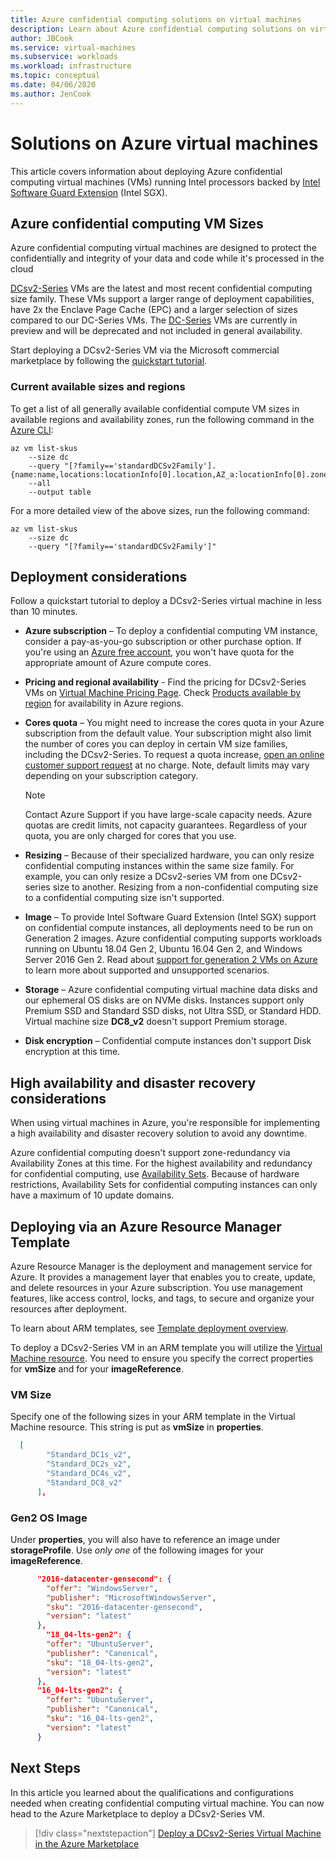 ```yaml
---
title: Azure confidential computing solutions on virtual machines
description: Learn about Azure confidential computing solutions on virtual machines.
author: JBCook
ms.service: virtual-machines
ms.subservice: workloads
ms.workload: infrastructure
ms.topic: conceptual
ms.date: 04/06/2020
ms.author: JenCook
---
```


# Solutions on Azure virtual machines

This article covers information about deploying Azure confidential computing virtual machines (VMs) running Intel processors backed by [Intel Software Guard Extension](https://software.intel.com/sgx) (Intel SGX). 

## Azure confidential computing VM Sizes

Azure confidential computing virtual machines are designed to protect the confidentially and integrity of your data and code while it's processed in the cloud 

[DCsv2-Series](../virtual-machines/dcv2-series.md) VMs are the latest and most recent confidential computing size family. These VMs support a larger range of deployment capabilities, have 2x the Enclave Page Cache (EPC) and a larger selection of sizes compared to our DC-Series VMs. The [DC-Series](../virtual-machines/sizes-previous-gen.md#preview-dc-series) VMs are currently in preview and will be deprecated and not included in general availability.

Start deploying a DCsv2-Series VM via the Microsoft commercial marketplace by following the [quickstart tutorial](quick-create-marketplace.md).

### Current available sizes and regions

To get a list of all generally available confidential compute VM sizes in available regions and availability zones, run the following command in the [Azure CLI](https://docs.microsoft.com/cli/azure/install-azure-cli-windows?view=azure-cli-latest):

```azurecli-interactive
az vm list-skus 
    --size dc 
    --query "[?family=='standardDCSv2Family'].{name:name,locations:locationInfo[0].location,AZ_a:locationInfo[0].zones[0],AZ_b:locationInfo[0].zones[1],AZ_c:locationInfo[0].zones[2]}" 
    --all 
    --output table
```

For a more detailed view of the above sizes, run the following command:

```azurecli-interactive
az vm list-skus 
    --size dc 
    --query "[?family=='standardDCSv2Family']"
```

## Deployment considerations

Follow a quickstart tutorial to deploy a DCsv2-Series virtual machine in less than 10 minutes. 

- **Azure subscription** – To deploy a confidential computing VM instance, consider a pay-as-you-go subscription or other purchase option. If you're using an [Azure free account](https://azure.microsoft.com/free/), you won't have quota for the appropriate amount of Azure compute cores.

- **Pricing and regional availability** - Find the pricing for DCsv2-Series VMs on [Virtual Machine Pricing Page](https://azure.microsoft.com/pricing/details/virtual-machines/linux/). Check [Products available by region](https://azure.microsoft.com/global-infrastructure/services/?products=virtual-machines) for availability in Azure regions.


- **Cores quota** – You might need to increase the cores quota in your Azure subscription from the default value. Your subscription might also limit the number of cores you can deploy in certain VM size families, including the DCsv2-Series. To request a quota increase, [open an online customer support request](https://docs.microsoft.com/azure/azure-portal/supportability/per-vm-quota-requests) at no charge. Note, default limits may vary depending on your subscription category.

  > [!NOTE]
  > Contact Azure Support if you have large-scale capacity needs. Azure quotas are credit limits, not capacity guarantees. Regardless of your quota, you are only charged for cores that you use.
  
- **Resizing** – Because of their specialized hardware, you can only resize confidential computing instances within the same size family. For example, you can only resize a DCsv2-series VM from one DCsv2-series size to another. Resizing from a non-confidential computing size to a confidential computing size isn't supported.  

- **Image** – To provide Intel Software Guard Extension (Intel SGX) support on confidential compute instances, all deployments need to be run on Generation 2 images. Azure confidential computing supports workloads running on Ubuntu 18.04 Gen 2, Ubuntu 16.04 Gen 2, and Windows Server 2016 Gen 2. Read about [support for generation 2 VMs on Azure](../virtual-machines/linux/generation-2.md) to learn more about supported and unsupported scenarios. 

- **Storage** – Azure confidential computing virtual machine data disks and our ephemeral OS disks are on NVMe disks. Instances support only Premium SSD and Standard SSD disks, not Ultra SSD, or Standard HDD. Virtual machine size **DC8_v2** doesn't support Premium storage. 

- **Disk encryption** – Confidential compute instances don't support Disk encryption at this time. 

## High availability and disaster recovery considerations

When using virtual machines in Azure, you're responsible for implementing a high availability and disaster recovery solution to avoid any downtime. 

Azure confidential computing doesn't support zone-redundancy via Availability Zones at this time. For the highest availability and redundancy for confidential computing, use [Availability Sets](../virtual-machines/windows/manage-availability.md#configure-multiple-virtual-machines-in-an-availability-set-for-redundancy). Because of hardware restrictions, Availability Sets for confidential computing instances can only have a maximum of 10 update domains. 

## Deploying via an Azure Resource Manager Template 

Azure Resource Manager is the deployment and management service for Azure. It provides a management layer that enables you to create, update, and delete resources in your Azure subscription. You use management features, like access control, locks, and tags, to secure and organize your resources after deployment.

To learn about ARM templates, see [Template deployment overview](../azure-resource-manager/templates/overview.md).

To deploy a DCsv2-Series VM in an ARM template you will utilize the [Virtual Machine resource](../virtual-machines/windows/template-description.md). You need to ensure you specify the correct properties for **vmSize** and for your **imageReference**.

### VM Size

Specify one of the following sizes in your ARM template in the Virtual Machine resource. This string is put as **vmSize** in **properties**.

```json
  [
        "Standard_DC1s_v2",
        "Standard_DC2s_v2",
        "Standard_DC4s_v2",
        "Standard_DC8_v2"
      ],
```

### Gen2 OS Image

Under **properties**, you will also have to reference an image under **storageProfile**. Use *only one* of the following images for your **imageReference**.

```json
      "2016-datacenter-gensecond": {
        "offer": "WindowsServer",
        "publisher": "MicrosoftWindowsServer",
        "sku": "2016-datacenter-gensecond",
        "version": "latest"
      },
        "18_04-lts-gen2": {
        "offer": "UbuntuServer",
        "publisher": "Canonical",
        "sku": "18_04-lts-gen2",
        "version": "latest"
      },
      "16_04-lts-gen2": {
        "offer": "UbuntuServer",
        "publisher": "Canonical",
        "sku": "16_04-lts-gen2",
        "version": "latest"
      }
```

## Next Steps 

In this article you learned about the qualifications and configurations needed when creating confidential computing virtual machine. You can now head to the Azure Marketplace to deploy a DCsv2-Series VM.

> [!div class="nextstepaction"]
> [Deploy a DCsv2-Series Virtual Machine in the Azure Marketplace](quick-create-marketplace.md)